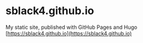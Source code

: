 # sblack4.github.io
My static site, published with GitHub Pages and Hugo [https://sblack4.github.io](https://sblack4.github.io)